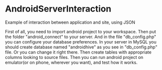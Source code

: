 AndroidServerInteraction
========================

Example of interaction between application and site, using JSON

First of all, you need to import android project to your workspace. Then put the folder "android_connect" to your server. And in the file "db_config.php" you can configure your database preferences. In your server in MySQL you should create database named "androidhive" as you see in "db_config.php" file. Or you can change it right there. Then create tables with appropriate columns looking to source files. Then you can run android project on emulator(or on phone, wherever you want), and test how it works.
